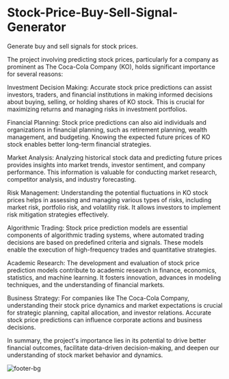 # Stock-Price-Buy-Sell-Signal-Generator
Generate buy and sell signals for stock prices.

The project involving predicting stock prices, particularly for a company as prominent as The Coca-Cola Company (KO), holds significant importance for several reasons:

Investment Decision Making: Accurate stock price predictions can assist investors, traders, and financial institutions in making informed decisions about buying, selling, or holding shares of KO stock. This is crucial for maximizing returns and managing risks in investment portfolios.

Financial Planning: Stock price predictions can also aid individuals and organizations in financial planning, such as retirement planning, wealth management, and budgeting. Knowing the expected future prices of KO stock enables better long-term financial strategies.

Market Analysis: Analyzing historical stock data and predicting future prices provides insights into market trends, investor sentiment, and company performance. This information is valuable for conducting market research, competitor analysis, and industry forecasting.

Risk Management: Understanding the potential fluctuations in KO stock prices helps in assessing and managing various types of risks, including market risk, portfolio risk, and volatility risk. It allows investors to implement risk mitigation strategies effectively.

Algorithmic Trading: Stock price prediction models are essential components of algorithmic trading systems, where automated trading decisions are based on predefined criteria and signals. These models enable the execution of high-frequency trades and quantitative strategies.

Academic Research: The development and evaluation of stock price prediction models contribute to academic research in finance, economics, statistics, and machine learning. It fosters innovation, advances in modeling techniques, and the understanding of financial markets.

Business Strategy: For companies like The Coca-Cola Company, understanding their stock price dynamics and market expectations is crucial for strategic planning, capital allocation, and investor relations. Accurate stock price predictions can influence corporate actions and business decisions.

In summary, the project's importance lies in its potential to drive better financial outcomes, facilitate data-driven decision-making, and deepen our understanding of stock market behavior and dynamics.

![footer-bg](https://github.com/r0han01/Stock-Price-Buy-Sell-Signal-Generator/assets/168735672/8a8dd4cc-3cbd-40ae-bef1-d86bb4c5f5c3)

